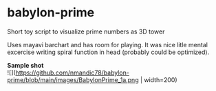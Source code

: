 # babylon-prime
Short toy script to visualize prime numbers as 3D tower

Uses mayavi barchart and has room for playing.
It was nice litle mental excercise writing spiral function in head (probably could be optimized).

**Sample shot**<br>
![](https://github.com/nmandic78/babylon-prime/blob/main/images/BabylonPrime_1a.png | width=200)
